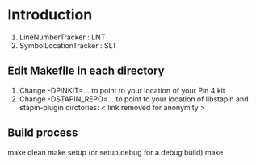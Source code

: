 # Introduction

1. LineNumberTracker : LNT
2. SymbolLocationTracker : SLT

## Edit Makefile in each directory

1. Change -DPINKIT=... to point to your location of your Pin 4 kit
2. Change -DSTAPIN_REPO=... to point to your location of libstapin and stapin-plugin dirctories:
  < link removed for anonymity > 

## Build process
 make clean
 make setup (or setup.debug for a debug build)
 make

